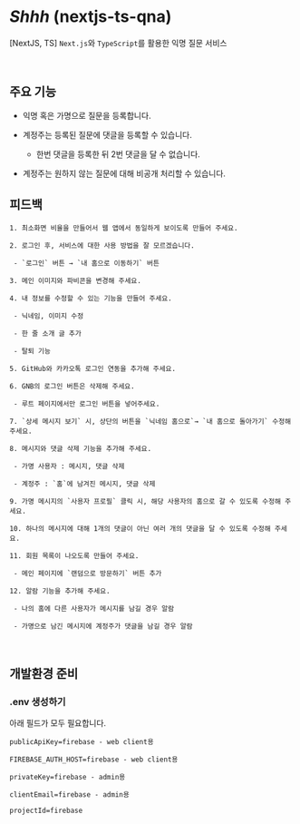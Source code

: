 # _Shhh_ (nextjs-ts-qna)

[NextJS, TS] `Next.js`와 `TypeScript`를 활용한 익명 질문 서비스

<br>

## 주요 기능

- 익명 혹은 가명으로 질문을 등록합니다.

- 계정주는 등록된 질문에 댓글을 등록할 수 있습니다.
  
  - 한번 댓글을 등록한 뒤 2번 댓글을 달 수 없습니다.

- 계정주는 원하지 않는 질문에 대해 비공개 처리할 수 있습니다.

## 피드백

```
1. 최소화면 비율을 만들어서 웹 앱에서 동일하게 보이도록 만들어 주세요.

2. 로그인 후, 서비스에 대한 사용 방법을 잘 모르겠습니다.

 - `로그인` 버튼 → `내 홈으로 이동하기` 버튼

3. 메인 이미지와 파비콘을 변경해 주세요.

4. 내 정보를 수정할 수 있는 기능을 만들어 주세요.

 - 닉네임, 이미지 수정

 - 한 줄 소개 글 추가

 - 탈퇴 기능

5. GitHub와 카카오톡 로그인 연동을 추가해 주세요.

6. GNB의 로그인 버튼은 삭제해 주세요.

 - 루트 페이지에서만 로그인 버튼을 넣어주세요.

7. `상세 메시지 보기` 시, 상단의 버튼을 `닉네임 홈으로`→ `내 홈으로 돌아가기` 수정해 주세요.

8. 메시지와 댓글 삭제 기능을 추가해 주세요.

 - 가명 사용자 : 메시지, 댓글 삭제

 - 계정주 : `홈`에 남겨진 메시지, 댓글 삭제

9. 가명 메시지의 `사용자 프로필` 클릭 시, 해당 사용자의 홈으로 갈 수 있도록 수정해 주세요.

10. 하나의 메시지에 대해 1개의 댓글이 아닌 여러 개의 댓글을 달 수 있도록 수정해 주세요.

11. 회원 목록이 나오도록 만들어 주세요.

 - 메인 페이지에 `랜덤으로 방문하기` 버튼 추가

12. 알람 기능을 추가해 주세요.

 - 나의 홈에 다른 사용자가 메시지를 남길 경우 알람

 - 가명으로 남긴 메시지에 계정주가 댓글을 남길 경우 알람
```

<br>

## 개발환경 준비

### .env 생성하기

아래 필드가 모두 필요합니다.

```
publicApiKey=firebase - web client용

FIREBASE_AUTH_HOST=firebase - web client용

privateKey=firebase - admin용

clientEmail=firebase - admin용

projectId=firebase
```
